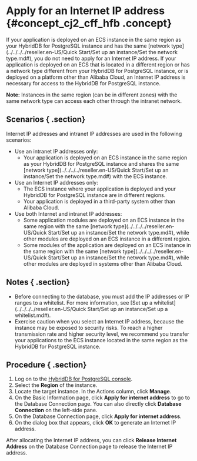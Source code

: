 # Apply for an Internet IP address {#concept_cj2_cff_hfb .concept}

If your application is deployed on an ECS instance in the same region as your HybridDB for PostgreSQL instance and has the same [network type](../../../../reseller.en-US/Quick Start/Set up an instance/Set the network type.md#), you do not need to apply for an Internet IP address. If your application is deployed on an ECS that is located in a different region or has a network type different from your HybridDB for PostgreSQL instance, or is deployed on a platform other than Alibaba Cloud, an Internet IP address is necessary for access to the HybridDB for PostgreSQL instance.

**Note:** Instances in the same region \(can be in different zones\) with the same network type can access each other through the intranet network.

## Scenarios { .section}

Internet IP addresses and intranet IP addresses are used in the following scenarios:

-   Use an intranet IP addresses only:
    -   Your application is deployed on an ECS instance in the same region as your HybridDB for PostgreSQL instance and shares the same [network type](../../../../reseller.en-US/Quick Start/Set up an instance/Set the network type.md#) with the ECS instance.
-   Use an Internet IP addresses only:
    -   The ECS instance where your application is deployed and your HybridDB for PostgreSQL instance are in different regions.
    -   Your application is deployed in a third-party system other than Alibaba Cloud.
-   Use both Internet and intranet IP addresses:
    -   Some application modules are deployed on an ECS instance in the same region with the same [network type](../../../../reseller.en-US/Quick Start/Set up an instance/Set the network type.md#), while other modules are deployed on an ECS instance in a different region.
    -   Some modules of the application are deployed on an ECS instance in the same region with the same [network type](../../../../reseller.en-US/Quick Start/Set up an instance/Set the network type.md#), while other modules are deployed in systems other than Alibaba Cloud.

## Notes { .section}

-   Before connecting to the database, you must add the IP addresses or IP ranges to a whitelist. For more information, see [Set up a whitelist](../../../../reseller.en-US/Quick Start/Set up an instance/Set up a whitelist.md#).
-   Exercise caution when you select an Internet IP address, because the instance may be exposed to security risks. To reach a higher transmission rate and higher security level, we recommend you transfer your applications to the ECS instance located in the same region as the HybridDB for PostgreSQL instance.

## Procedure { .section}

1.  Log on to the [HybridDB for PostgreSQL console](https://partners-intl.console.aliyun.com/#/gpdb).
2.  Select the **Region** of the instance.
3.  Locate the target instance. In the Actions column, click **Manage**.
4.  On the Basic Information page, click **Apply for internet address** to go to the Database Connection page. You can also directly click **Database Connection** on the left-side pane.
5.  On the Database Connection page, click **Apply for internet address**.
6.  On the dialog box that appears, click **OK** to generate an Internet IP address.

After allocating the Internet IP address, you can click **Release Internet Address** on the Database Connection page to release the Internet IP address.

